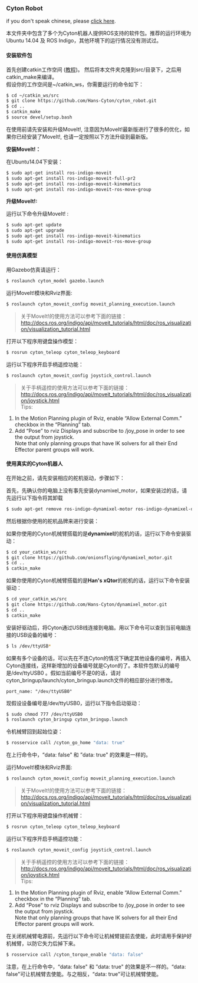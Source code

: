 ### Cyton Robot
if you don't speak chinese, please [click here](./README_english.md).

本文件夹中包含了多个为Cyton机器人提供ROS支持的软件包。推荐的运行环境为 Ubuntu 14.04 及 ROS Indigo，其他环境下的运行情况没有测试过。

#### 安装软件包

首先创建catkin工作空间 ([教程](http://wiki.ros.org/catkin/Tutorials))。 然后将本文件夹克隆到src/目录下，之后用catkin_make来编译。  
假设你的工作空间是~/catkin_ws，你需要运行的命令如下：
```sh
$ cd ~/catkin_ws/src
$ git clone https://github.com/Hans-Cyton/cyton_robot.git
$ cd ..
$ catkin_make
$ source devel/setup.bash
```

在使用前请先安装和升级MoveIt!, 注意因为MoveIt!最新版进行了很多的优化，如果你已经安装了MoveIt!, 也请一定按照以下方法升级到最新版。

**安装MoveIt!：**

在Ubuntu14.04下安装：

```sh
$ sudo apt-get install ros-indigo-moveit
$ sudo apt-get install ros-indigo-moveit-full-pr2
$ sudo apt-get install ros-indigo-moveit-kinematics
$ sudo apt-get install ros-indigo-moveit-ros-move-group
```
**升级MoveIt!:**

运行以下命令升级MoveIt! :
```sh
$ sudo apt-get update
$ sudo apt-get upgrade
$ sudo apt-get install ros-indigo-moveit-kinematics
$ sudo apt-get install ros-indigo-moveit-ros-move-group
```

#### 使用仿真模型

用Gazebo仿真请运行：
```sh
$ roslaunch cyton_model gazebo.launch
```
运行MoveIt!模块和Rviz界面:
```sh
$ roslaunch cyton_moveit_config moveit_planning_execution.launch
```
> 关于MoveIt!的使用方法可以参考下面的链接：  
http://docs.ros.org/indigo/api/moveit_tutorials/html/doc/ros_visualization/visualization_tutorial.html

打开以下程序用键盘操作模型：
```sh
$ rosrun cyton_teleop cyton_teleop_keyboard
```
运行以下程序开启手柄遥控功能：
```sh
$ roslaunch cyton_moveit_config joystick_control.launch
```
> 关于手柄遥控的使用方法可以参考下面的链接：  
http://docs.ros.org/indigo/api/moveit_tutorials/html/doc/ros_visualization/joystick.html  
Tips:  
1. In the Motion Planning plugin of Rviz, enable “Allow External Comm.” checkbox in the “Planning” tab.  
2. Add “Pose” to rviz Displays and subscribe to /joy_pose in order to see the output from joystick.  
Note that only planning groups that have IK solvers for all their End Effector parent groups will work.

#### 使用真实的Cyton机器人
在开始之前，请先安装相应的舵机驱动，步骤如下：

首先，先确认你的电脑上没有事先安装dynamixel_motor，如果安装过的话，请先运行以下指令将其卸载
```sh
$ sudo apt-get remove ros-indigo-dynamixel-motor ros-indigo-dynamixel-driver ros-indigo-dynamixel-controllers ros-indigo-dynamixel-msgs ros-indigo-dynamixel-tutorials
```
然后根据你使用的舵机品牌来进行安装：

如果你使用的Cyton机械臂搭载的是**dynamixel**的舵机的话，运行以下命令安装驱动：
```sh
$ cd your_catkin_ws/src
$ git clone https://github.com/onionsflying/dynamixel_motor.git
$ cd ..
$ catkin_make
```
如果你使用的Cyton机械臂搭载的是**Han's xQtor**的舵机的话，运行以下命令安装驱动：
```sh
$ cd your_catkin_ws/src
$ git clone https://github.com/Hans-Cyton/dynamixel_motor.git
$ cd ..
$ catkin_make
```

安装好驱动后，将Cyton通过USB线连接到电脑。用以下命令可以查到当前电脑连接的USB设备的编号：
```sh
$ ls /dev/ttyUSB*
```
如果有多个设备的话，可以先在不连Cyton的情况下确定其他设备的编号，再插入Cyton连接线，这样新增加的设备编号就是Cyton的了。本软件包默认的编号是/dev/ttyUSB0 。假如当前编号不是0的话，请对cyton_bringup/launch/cyton_bringup.launch文件的相应部分进行修改。
```
port_name: "/dev/ttyUSB0"
```

现假设设备编号是/dev/ttyUSB0，运行以下指令启动驱动：
```sh
$ sudo chmod 777 /dev/ttyUSB0
$ roslaunch cyton_bringup cyton_bringup.launch
```
令机械臂回到起始位姿：
```sh
$ rosservice call /cyton_go_home "data: true"
```
在上行命令中，“data: false" 和 ”data: true" 的效果是一样的。

运行MoveIt!模块和Rviz界面:
```sh
$ roslaunch cyton_moveit_config moveit_planning_execution.launch
```
> 关于MoveIt!的使用方法可以参考下面的链接：  
http://docs.ros.org/indigo/api/moveit_tutorials/html/doc/ros_visualization/visualization_tutorial.html

打开以下程序用键盘操作机械臂：
```sh
$ rosrun cyton_teleop cyton_teleop_keyboard
```
运行以下程序开启手柄遥控功能：
```sh
$ roslaunch cyton_moveit_config joystick_control.launch
```
> 关于手柄遥控的使用方法可以参考下面的链接：  
http://docs.ros.org/indigo/api/moveit_tutorials/html/doc/ros_visualization/joystick.html  
Tips:  
1. In the Motion Planning plugin of Rviz, enable “Allow External Comm.” checkbox in the “Planning” tab.   
2. Add “Pose” to rviz Displays and subscribe to /joy_pose in order to see the output from joystick.  
Note that only planning groups that have IK solvers for all their End Effector parent groups will work.

在关闭机械臂电源前，先运行以下命令可让机械臂提前去使能，此时请用手保护好机械臂，以防它失力后掉下来。
```sh
$ rosservice call /cyton_torque_enable "data: false" 
```
注意，在上行命令中，“data: false" 和 ”data: true" 的效果是不一样的。“data: false"可让机械臂去使能。与之相反，“data: true"可让机械臂使能。